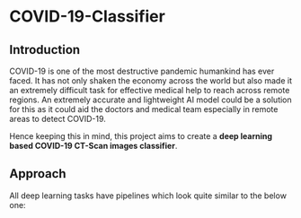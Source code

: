 # COVID-19-Classifier

## Introduction

COVID-19 is one of the most destructive pandemic humankind has ever faced. It has not only shaken the economy across the world but also made it an extremely difficult task for effective medical help to reach across remote regions. 
An extremely accurate and lightweight AI model could be a solution for this as it could aid the doctors and medical team especially in remote areas to detect COVID-19. 

Hence keeping this in mind, this project aims to create a **deep learning based COVID-19 CT-Scan images classifier**.

## Approach

All deep learning tasks have pipelines which look quite similar to the below one:




